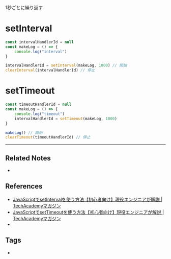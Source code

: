 1秒ごとに繰り返す

# setInterval
```js
const intervalHandlerId = null
const makeLog = () => {
	console.log("interval")
}

intervalHandlerId = setInterval(makeLog, 1000) // 開始
clearInterval(intervalHandlerId) // 停止
```

# setTimeout
```js
const timeoutHandlerId = null
const makeLog = () => {
	console.log("timeout")
	intervalHandlerId = setTimeout(makeLog, 1000)
}

makeLog() // 開始
clearTimeout(timeoutHandlerId) // 停止
```



----
## Related Notes
- 

## References
- [JavaScriptでsetIntervalを使う方法【初心者向け】現役エンジニアが解説 | TechAcademyマガジン](https://techacademy.jp/magazine/5537)
- [JavaScriptでsetTimeoutを使う方法【初心者向け】現役エンジニアが解説 | TechAcademyマガジン](https://techacademy.jp/magazine/5541)
- 

## Tags
- 